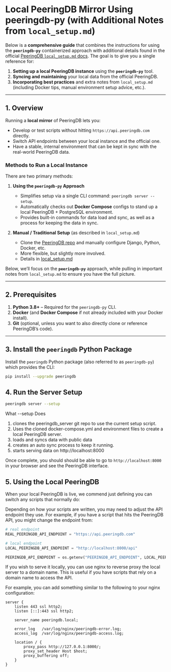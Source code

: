 
# Local PeeringDB Mirror Using peeringdb-py (with Additional Notes from `local_setup.md`)

Below is a **comprehensive guide** that combines the instructions for using the **`peeringdb-py`** containerized approach with additional details found in the official [PeeringDB `local_setup.md` docs](https://github.com/peeringdb/peeringdb/blob/master/docs/local_setup.md). The goal is to give you a single reference for:

1. **Setting up a local PeeringDB instance** using the **`peeringdb-py`** tool.
2. **Syncing and maintaining** your local data from the official PeeringDB.
3. **Incorporating best practices** and extra notes from `local_setup.md` (including Docker tips, manual environment setup advice, etc.).

---

## 1. Overview

Running a **local mirror** of PeeringDB lets you:

- Develop or test scripts without hitting `https://api.peeringdb.com` directly.
- Switch API endpoints between your local instance and the official one.
- Have a stable, internal environment that can be kept in sync with the real-world PeeringDB data.

### Methods to Run a Local Instance

There are two primary methods:

1. **Using the `peeringdb-py` Approach**
   - Simplifies setup via a single CLI command: `peeringdb server --setup`.
   - Automatically checks out **Docker Compose** configs to stand up a local PeeringDB + PostgreSQL environment.
   - Provides built-in commands for data load and sync, as well as a process for keeping the data in sync.

2. **Manual / Traditional Setup** (as described in `local_setup.md`)
   - Clone the [PeeringDB repo](https://github.com/peeringdb/peeringdb) and manually configure Django, Python, Docker, etc.
   - More flexible, but slightly more involved.
   - Details in [local_setup.md](https://github.com/peeringdb/peeringdb/blob/master/docs/local_setup.md)

Below, we’ll focus on the **`peeringdb-py`** approach, while pulling in important notes from `local_setup.md` to ensure you have the full picture.

---

## 2. Prerequisites

1. **Python 3.8+** – Required for the `peeringdb-py` CLI.
2. **Docker** (and **Docker Compose** if not already included with your Docker install).
3. **Git** (optional, unless you want to also directly clone or reference PeeringDB’s code).

---

## 3. Install the `peeringdb` Python Package

Install the `peeringdb` Python package (also referred to as `peeringdb-py`) which provides the CLI:

```bash
pip install --upgrade peeringdb
```

## 4. Run the Server Setup

```sh
peeringdb server --setup
```

What --setup Does

1. clones the peeringdb_server git repo to use the current setup script.
2. Uses the cloned docker-compose.yml and environment files to create a local PeeringDB server.
3. loads and syncs data with public data
4. creates an auto sync process to keep it running.
5. starts serving data on http://localhost:8000

Once complete, you should should be able to go to `http://localhost:8000` in your browser and see the PeeringDB interface.


## 5. Using the Local PeeringDB

When your local PeeringDB is live, we commend just defining you can switch any scripts that normally do:

Depending on how your scripts are written, you may need to adjust the API endpoint they use. For example, if you have a script that hits the PeeringDB API, you might change the endpoint from:

```python
# real endpoint
REAL_PEERINGDB_API_ENDPOINT = "https://api.peeringdb.com"

# local endpoint
LOCAL_PEERINGDB_API_ENDPOINT = "http://localhost:8000/api"

PEERINGDB_API_ENDPOINT = os.getenv("PEERINGDB_API_ENDPOINT", LOCAL_PEERINGDB_API_ENDPOINT)
```

If you wish to serve it locally, you can use nginx to reverse proxy the local server to a domain name. This is useful if you have scripts that rely on a domain name to access the API.

For example, you can add something similar to the following to your nginx configuration:

```nginx
server {
    listen 443 ssl http2;
    listen [::]:443 ssl http2;

    server_name peeringdb.local;

    error_log   /var/log/nginx/peeringdb-error.log;
    access_log  /var/log/nginx/peeringdb-access.log;

    location / {
        proxy_pass http://127.0.0.1:8000/;
        proxy_set_header Host $host;
        proxy_buffering off;
    }
}
```




